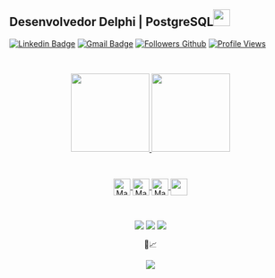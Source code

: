 ## Desenvolvedor Delphi | PostgreSQL<img src="https://media.giphy.com/media/WUlplcMpOCEmTGBtBW/giphy.gif" width="30">
[![Linkedin Badge](https://img.shields.io/badge/-Linkedin-blue?style=flat&logo=Linkedin&logoColor=white&link=https://www.linkedin.com/in/madson-mendes-bba177163/)](https://www.linkedin.com/in/madson-mendes-bba177163/)
[![Gmail Badge](https://img.shields.io/badge/-Gmail-c14438?style=flat&logo=gmail&logoColor=white&link=mailto:madsonmendes87@gmail.com)](mailto:madsonmendes87@gmail.com)
[![Followers Github](https://img.shields.io/github/followers/madsonmendes87?label=Followers)](https://github.com/madsonmendes87)
[![Profile Views](https://komarev.com/ghpvc/?username=antoniojmsjr&label=Profile%20views&color=0e75b6&style=flat)](https://github.com/antoniojmsjr)

<br/>

<div align="center">
  <p align="center">
  <a href="https://github.com/madsonmendes87">
  <img height="140em" src="https://github-readme-stats.vercel.app/api?username=madsonmendes87&show_icons=true&theme=react&include_all_commits=true&count_private=true"/>
  <img height="140em" src="https://github-readme-stats.vercel.app/api/top-langs/?username=madsonmendes87&layout=compact&langs_count=7&theme=react"/>
   </p>
</div>
<div style="display: inline_block"><br>
  <p align="center">
  <img align="center" alt="Madson-HTML" width="30" src="https://cdn.jsdelivr.net/gh/devicons/devicon/icons/html5/html5-original.svg">
  <img align="center" alt="Madson-CSS" width="30" src="https://cdn.jsdelivr.net/gh/devicons/devicon/icons/css3/css3-original.svg">
  <img align="center" alt="Madson-Js" width="30" src="https://cdn.jsdelivr.net/gh/devicons/devicon/icons/javascript/javascript-original.svg">
  <img align="center" height="30" width="30" src="https://img.icons8.com/officel/40/000000/delphi-ide.png"> 
  </p>
</div><br>
  
  <div>
  <p align="center">
  <a href = "mailto:madsonmendes87@gmail.com"><img src="https://img.shields.io/badge/-Gmail-%23333?style=for-the-badge&logo=gmail&logoColor=white" target="_blank"></a>
  <a href="https://www.linkedin.com/in/madson-mendes-bba177163/" target="_blank"><img src="https://img.shields.io/badge/-LinkedIn-%230077B5?style=for-the-badge&logo=linkedin&logoColor=white" target="_blank"></a> 
  <a href="http://api.whatsapp.com/send?phone=5586999160860"><img src="https://img.shields.io/badge/WhatsApp-25D366?style=for-the-badge&logo=whatsapp&logoColor=white" target="_blank"></a>
  </p>
 </div>
 <p align="center"> 
  📝📈 <br>
 <p align="center"> 
   <img alingn="center" src="https://profile-counter.glitch.me/madsonmendes87/count.svg" />
 </p>
</p>

